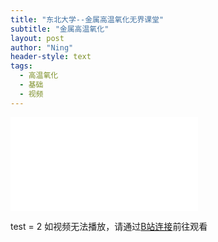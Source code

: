 ```yaml
---
title: "东北大学--金属高温氧化无界课堂"
subtitle: "金属高温氧化"
layout: post
author: "Ning"
header-style: text
tags:
  - 高温氧化
  - 基础
  - 视频
---
```



<div class="aspect-ratio">
	<iframe src="//player.bilibili.com/player.html?aid=584652156&cid=82531412&page=1" scrolling="no" border="0" frameborder="no" framespacing="0" allowfullscreen="true"> </iframe>
</div>

test = 2
如视频无法播放，请通过<a href="https://www.bilibili.com/video/BV1nz4y1Z7tf">B站连接</a>前往观看